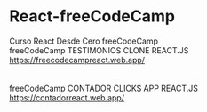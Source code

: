 # React-freeCodeCamp
Curso React Desde Cero freeCodeCamp 
<br>
freeCodeCamp TESTIMONIOS CLONE REACT.JS https://freecodecampreact.web.app/
<br>
<br>
<br>
freeCodeCamp CONTADOR CLICKS APP REACT.JS https://contadorreact.web.app/

